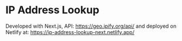 # IP Address Lookup

Developed with Next.js, API: https://geo.ipify.org/api/ and deployed on Netlify at: https://ip-address-lookup-next.netlify.app/
